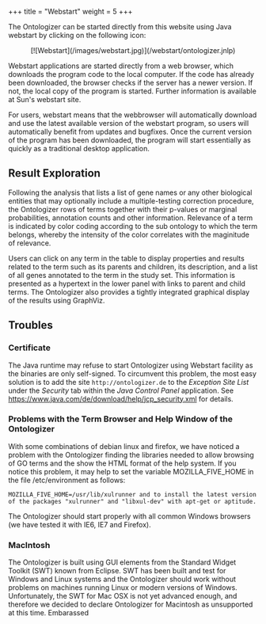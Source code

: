 +++
title = "Webstart"
weight = 5
+++

The Ontologizer can be started directly from this website using Java webstart by
clicking on the following icon:

<center>
[![Webstart](/images/webstart.jpg)](/webstart/ontologizer.jnlp)
</center>

Webstart applications are started directly from a web browser, which downloads the
program code to the local computer. If the code has already been downloaded, the
browser checks if the server has a newer version. If not, the local copy of the
program is started. Further information is available at Sun's webstart site.

For users, webstart means that the webbrowser will automatically download and
use the latest available version of the webstart program, so users will automatically
benefit from updates and bugfixes. Once the current version of the program has been
downloaded, the program will start essentially as quickly as a traditional desktop
application.

Result Exploration
------------------

Following the analysis that lists a list of gene names or any other biological
entities that may optionally include a multiple-testing correction procedure, the
Ontologizer rows of terms together with their p-values or marginal probabilities,
annotation counts and other information. Relevance of a term is indicated by color
coding according to the sub ontology to which the term belongs, whereby the
intensity of the color correlates with the maginitude of relevance.

Users can click on any term in the table to display properties and results related
to the term such as its parents and children, its description, and a list of all
genes annotated to the term in the study set. This information is presented as a
hypertext in the lower panel with links to parent and child terms. The Ontologizer
also provides a tightly integrated graphical display of the results using GraphViz.



Troubles
--------

### Certificate

The Java runtime may refuse to start Ontologizer using Webstart facility as the binaries
are only self-signed. To circumvent this problem, the most easy solution is to add the
site `http://ontologizer.de` to the *Exception Site List* under the *Security*
tab within the *Java Control Panel* application. See
https://www.java.com/de/download/help/jcp_security.xml for details.

### Problems with the Term Browser and Help Window of the Ontologizer

With some combinations of debian linux and firefox, we have noticed a problem with the Ontologizer finding the libraries needed to allow browsing of GO terms and the show the HTML format of the help system. If you notice this problem, it may help to set the variable MOZILLA_FIVE_HOME in the file /etc/environment as follows:

    MOZILLA_FIVE_HOME=/usr/lib/xulrunner and to install the latest version of the packages "xulrunner" and "libxul-dev" with apt-get or aptitude.


The Ontologizer should start properly with all common Windows browsers (we have tested it with IE6, IE7 and Firefox).

### MacIntosh

The Ontologizer is built using GUI elements from the Standard Widget Toolkit (SWT) known from Eclipse. SWT has been built and test for Windows and Linux systems and the Ontologizer should work without problems on machines running Linux or modern versions of Windows. Unfortunately, the SWT for Mac OSX is not yet advanced enough, and therefore we decided to declare Ontologizer for Macintosh as unsupported at this time. Embarassed
